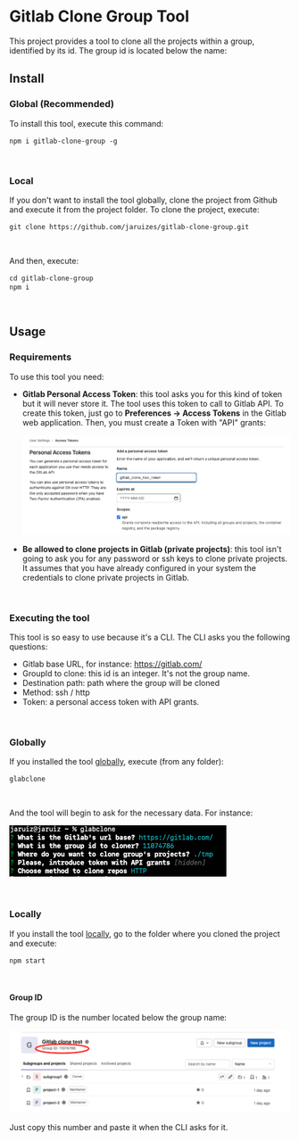 # Gitlab Clone Group Tool

This project provides a tool to clone all the projects within a group, identified by its id. The group id is located below 
the name:


## Install

### Global (Recommended)
To install this tool, execute this command:

```
npm i gitlab-clone-group -g
```

<br />


### Local
If you don't want to install the tool globally, clone the project from Github and execute it from the project folder.
To clone the project, execute:

```
git clone https://github.com/jaruizes/gitlab-clone-group.git
```

<br />


And then, execute:

```
cd gitlab-clone-group
npm i
```

<br />


## Usage

### Requirements
To use this tool you need:

- **Gitlab Personal Access Token**: this tool asks you for this kind of token but it will never store it. The tool uses this token 
  to call to Gitlab API. To create this token, just go to **Preferences -> Access Tokens** in the Gitlab web application. Then,
  you must create a Token with "API" grants:

  ![gitlab_access_token](./doc/img/gitlab_access_token.png)

- **Be allowed to clone projects in Gitlab (private projects)**: this tool isn't going to ask you for any password or ssh keys to clone private
  projects. It assumes that you have already configured in your system the credentials to clone private projects in Gitlab.

<br />

### Executing the tool
This tool is so easy to use because it's a CLI. The CLI asks you the following questions:

- Gitlab base URL, for instance: https://gitlab.com/
- GroupId to clone: this id is an integer. It's not the group name.
- Destination path: path where the group will be cloned
- Method: ssh / http
- Token: a personal access token with API grants.

<br />

### Globally
If you installed the tool [globally](#global-(Recommended)), execute (from any folder):

```
glabclone
```

<br />

And the tool will begin to ask for the necessary data. For instance:

![gitlab_access_token](./doc/img/cli.png)

<br />

### Locally
If you install the tool [locally](#local), go to the folder where you cloned the project and execute:

```
npm start
```

<br />

#### Group ID

The group ID is the number located below the group name:

![group id](./doc/img/group_id.png)

Just copy this number and paste it when the CLI asks for it.
